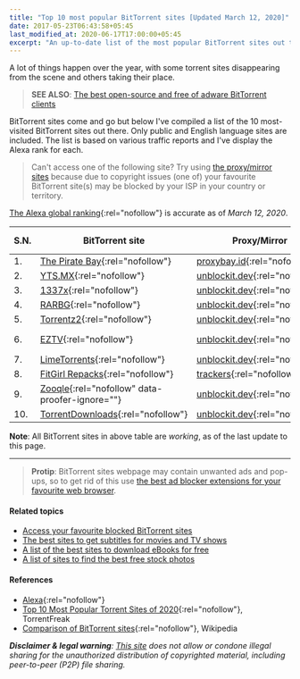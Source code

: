 ```yaml
---
title: "Top 10 most popular BitTorrent sites [Updated March 12, 2020]"
date: 2017-05-23T06:43:58+05:45
last_modified_at: 2020-06-17T17:00:00+05:45
excerpt: "An up-to-date list of the most popular BitTorrent sites out there."
---
```


A lot of things happen over the year, with some torrent sites disappearing from the scene and others taking their place.

> **SEE ALSO**: [The best open-source and free of adware BitTorrent clients](/the-best-open-source-bittorrent-clients/)

BitTorrent sites come and go but below I've compiled a list of the 10 most-visited BitTorrent sites out there. Only public and English language sites are included. The list is based on various traffic reports and I've display the Alexa rank for each.

> Can't access one of the following site? Try using [the proxy/mirror sites](/access-your-favourite-blocked-bittorrent-sites/) because due to copyright issues (one of) your favourite BitTorrent site(s) may be blocked by your ISP in your country or territory.

[The Alexa global ranking](https://www.alexa.com/siteinfo){:rel="nofollow"} is accurate as of _March 12, 2020_.

| S.N. | BitTorrent site                                                      | Proxy/Mirror                                                             | Specialization   | RSS | Alexa Rank |
| ---- | -------------------------------------------------------------------- | ------------------------------------------------------------------------ | ---------------- | --- | ---------- |
| 1.   | [The Pirate Bay](http://thepiratebay.org/){:rel="nofollow"}          | [proxybay.id](http://proxybay.id/){:rel="nofollow"}                      | -                | Yes | 192        |
| 2.   | [YTS.MX](http://yts.mx/){:rel="nofollow"}                            | [unblockit.dev](http://yts.unblockit.dev/){:rel="nofollow"}              | Movies           | Yes | 610        |
| 3.   | [1337x](http://1337x.to/){:rel="nofollow"}                           | [unblockit.dev](http://1337x.unblockit.dev/){:rel="nofollow"}            | -                | No  | 315        |
| 4.   | [RARBG](http://rarbg.to/){:rel="nofollow"}                           | [unblockit.dev](http://rarbg.unblockit.dev/){:rel="nofollow"}            | -                | Yes | 476        |
| 5.   | [Torrentz2](http://torrentz2.eu/){:rel="nofollow"}                   | [unblockit.dev](http://torrentz2.unblockit.dev/){:rel="nofollow"}        | Search           | No  | 1,235      |
| 6.   | [EZTV](http://eztv.io/){:rel="nofollow"}                             | [unblockit.dev](http://eztv.unblockit.dev/){:rel="nofollow"}             | Television shows | Yes | 1,410      |
| 7.   | [LimeTorrents](http://www.limetorrents.info/){:rel="nofollow"}       | [unblockit.dev](http://limetorrents.unblockit.dev/){:rel="nofollow"}     | -                | Yes | 1,912      |
| 8.   | [FitGirl Repacks](http://fitgirl-repacks.site/){:rel="nofollow"}     | [trackers](http://1337x.unblockit.dev/user/FitGirl/){:rel="nofollow"}    | Games            | No  | 1,998      |
| 9.   | [Zooqle](http://zooqle.com/){:rel="nofollow" data-proofer-ignore=""} | [unblockit.dev](http://zooqle.unblockit.dev/){:rel="nofollow"}           | -                | Yes | 4,365      |
| 10.  | [TorrentDownloads](http://www.torrentdownloads.me/){:rel="nofollow"} | [unblockit.dev](http://torrentdownloads.unblockit.dev/){:rel="nofollow"} | -                | No  | 4,570      |

**Note**: All BitTorrent sites in above table are _working_, as of the last update to this page.

---

> **Protip**: BitTorrent sites webpage may contain unwanted ads and pop-ups, so to get rid of this use [the best ad blocker extensions for your favourite web browser](/the-best-ad-blocker-extensions-for-your-favourite-web-browser-free-and-open-source/).

#### Related topics

- [Access your favourite blocked BitTorrent sites](/access-your-favourite-blocked-bittorrent-sites/)
- [The best sites to get subtitles for movies and TV shows](/the-best-sites-to-get-subtitles-for-movies-and-tv-shows/)
- [A list of the best sites to download eBooks for free](/a-list-of-the-best-sites-to-download-ebooks-for-free/)
- [A list of sites to find the best free stock photos](/a-list-of-sites-to-find-the-best-free-stock-photos/)

#### References

- [Alexa](http://www.alexa.com/siteinfo){:rel="nofollow"}
- [Top 10 Most Popular Torrent Sites of 2020](https://torrentfreak.com/top-10-most-popular-torrent-sites-of-2020-200105/){:rel="nofollow"}, TorrentFreak
- [Comparison of BitTorrent sites](http://en.wikipedia.org/wiki/Comparison_of_BitTorrent_sites){:rel="nofollow"}, Wikipedia

_**Disclaimer & legal warning**: [This site](/) does not allow or condone illegal sharing for the unauthorized distribution of copyrighted material, including peer-to-peer (P2P) file sharing._
